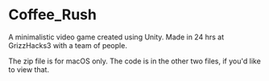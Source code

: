 # Coffee_Rush
A minimalistic video game created using Unity. Made in 24 hrs at GrizzHacks3 with a team of people.

The zip file is for macOS only. The code is in the other two files, if you'd like to view that.
